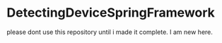 # DetectingDeviceSpringFramework

 please dont use this repository until i made it complete. I am new here.
